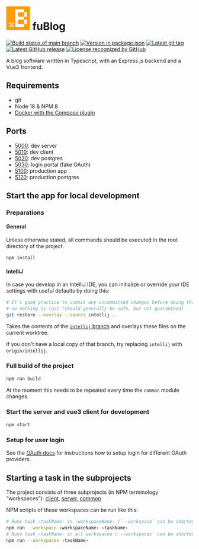 # ![fumiX blog icon](./client/src/assets/favicon/favicon.svg) fuBlog
[![Build status of main branch](https://img.shields.io/github/actions/workflow/status/FumiX/fuBlog/build.yml?style=flat-square&branch=main)](https://github.com/fumiX/fuBlog/actions/workflows/build.yml?query=branch%3Amain)
[![Version in package.json](https://img.shields.io/github/package-json/v/FumiX/fuBlog?style=flat-square&label=package.json)](https://github.com/fumiX/fuBlog/blob/main/package.json)
[![Latest git tag](https://img.shields.io/github/v/tag/FumiX/fuBlog?style=flat-square&include_prereleases&sort=semver&label=git%20tag)](https://github.com/fumiX/fuBlog/tags)
[![Latest GitHub release](https://img.shields.io/github/v/release/FumiX/fuBlog?style=flat-square&include_prereleases&sort=semver&label=GitHub%20release)](https://github.com/fumiX/fuBlog/releases/latest)
[![License recognized by GitHub](https://img.shields.io/github/license/FumiX/fuBlog?style=flat-square)](https://github.com/fumiX/fuBlog/blob/main/LICENSE)


A blog software written in Typescript, with an Express.js backend and a Vue3 frontend.

## Requirements
* git
* Node 18 & NPM 8
* [Docker with the Compose plugin](https://docs.docker.com/compose/install/)

## Ports
* [5000](http://localhost:5000): dev server
* [5010](http://localhost:5010): dev client
* [5020](http://localhost:5020): dev postgres
* [5030](https://localhost:5030): login portal (fake OAuth)
* [5100](http://localhost:5100): production app
* [5120](http://localhost:5120): production postgres

## Start the app for local development

### Preparations

#### General

Unless otherwise stated, all commands should be executed in the
root directory of the project.


```bash
npm install
```

#### IntelliJ

In case you develop in an IntelliJ IDE, you can initialize or override your IDE settings
with useful defaults by doing this:
```bash
# It's good practice to commit any uncommitted changes before doing this,
# so nothing is lost (should generally be safe, but not guaranteed)
git restore --overlay --source intellij .
```
Takes the contents of the [`intellij` branch](https://github.com/fumiX/fuBlog/tree/intellij)
and overlays these files on the current worktree.

If you don't have a local copy of that branch, try replacing `intellij` with `origin/intellij`.

### Full build of the project
```bash
npm run build
```
At the moment this needs to be repeated every time the `common` module changes.

### Start the server and vue3 client for development
```bash
npm start
```

### Setup for user login

See the [OAuth docs](./docs/oauth/README.md) for instructions how to setup login for different OAuth providers.

## Starting a task in the subprojects

The project consists of three subprojects (in NPM terminology “workspaces”):
[client](./client/), [server](./server/), [common](./common/)

NPM scripts of these workspaces can be run like this:
```bash
# Runs task ‹taskName› in ‹workspaceName› (`--workspace` can be shortened to `-w`)
npm run --workspace ‹workspaceName› ‹taskName›
# Runs task ‹taskName› in all workspaces (`--workspaces` can be shortened to `-ws`)
npm run --workspaces ‹taskName›
```

